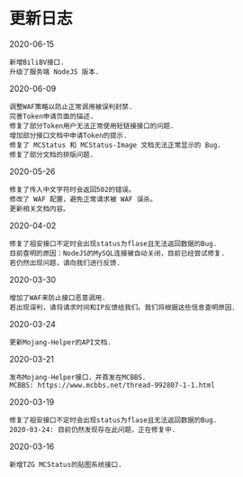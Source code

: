 # 更新日志
2020-06-15
```
新增BiliBV接口.
升级了服务端 NodeJS 版本.
```
2020-06-09
```
调整WAF策略以防止正常调用被误判封禁.
完善Token申请页面的描述.
修复了部分Token用户无法正常使用短链接接口的问题.
增加部分接口文档中申请Token的提示.
修复了 MCStatus 和 MCStatus-Image 文档无法正常显示的 Bug.
修复了部分文档的排版问题.
```
2020-05-26
```
修复了传入中文字符时会返回502的错误。
修改了 WAF 配置，避免正常请求被 WAF 误杀。
更新相关文档内容。
```
2020-04-02
```
修复了祖安接口不定时会出现status为flase且无法返回数据的Bug.
目前查明的原因：NodeJS的MySQL连接被自动关闭，目前已经尝试修复.
若仍然出现问题，请向我们进行反馈.
```
2020-03-30
```
增加了WAF来防止接口恶意调用.
若出现误判，请将请求时间和IP反馈给我们。我们将根据这些信息查明原因.
```
2020-03-24
```
更新Mojang-Helper的API文档.
```
2020-03-21
```
发布Mojang-Helper接口，并首发在MCBBS.
MCBBS: https://www.mcbbs.net/thread-992807-1-1.html
```
2020-03-19
```
修复了祖安接口不定时会出现status为flase且无法返回数据的Bug.
2020-03-24: 目前仍然发现存在此问题，正在修复中.
```
2020-03-16
```
新增TZG MCStatus的贴图系统接口.
```